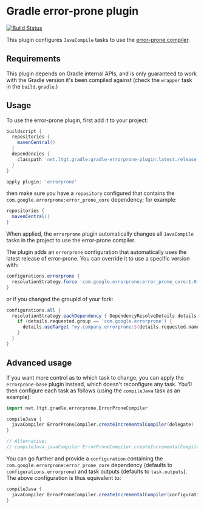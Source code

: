 Gradle error-prone plugin
=========================

[![Build Status](https://travis-ci.org/tbroyer/gradle-errorprone-plugin.png?branch=master)](https://travis-ci.org/tbroyer/gradle-errorprone-plugin)

This plugin configures `JavaCompile` tasks to use the [error-prone compiler].

[error-prone compiler]: https://code.google.com/p/error-prone/

Requirements
------------

This plugin depends on Gradle internal APIs, and is only guaranteed to work
with the Gradle version it's been compiled against (check the `wrapper` task
in the `build.gradle`.)

Usage
-----

To use the error-prone plugin, first add it to your project:

```groovy
buildscript {
  repositories {
    mavenCentral()
  }
  dependencies {
    classpath 'net.ltgt.gradle:gradle-errorprone-plugin:latest.release'
  }
}

apply plugin: 'errorprone'
```

then make sure you have a `repository` configured that contains the
`com.google.errorprone:error_prone_core` dependency; for example:

```groovy
repositories {
  mavenCentral()
}
```

When applied, the `errorprone` plugin automatically  changes all `JavaCompile` tasks in
the project to use the error-prone compiler.

The plugin adds an `errorprone` configuration that automatically uses the latest
release of error-prone. You can override it to use a specific version with:

```groovy
configurations.errorprone {
  resolutionStrategy.force 'com.google.errorprone:error_prone_core:1.0.8-patched'
}
```

or if you changed the groupId of your fork:

```groovy
configurations.all {
  resolutionStrategy.eachDependency { DependencyResolveDetails details ->
    if (details.requested.group == 'com.google.errorprone') {
      details.useTarget "my.company.errorprone:${details.requested.name}:latest.release"
    }
  }
}
```

Advanced usage
--------------

If you want more control as to which task to change, you can apply the `errorprone-base`
plugin instead, which doesn't reconfigure any task. You'll then configure each task as
follows (using the `compileJava` task as an example):

```groovy
import net.ltgt.gradle.errorprone.ErrorProneCompiler

compileJava {
  javaCompiler ErrorProneCompiler.createIncrementalCompiler(delegate)
}

// Alternative:
// compileJava.javaCompiler ErrorProneCompiler.createIncrementalCompiler(compileJava)
```

You can go further and provide a `configuration` containing the
`com.google.errorprone:error_prone_core` dependency (defaults to 
`configurations.errorprone`) and task outputs (defaults to `task.outputs`). The above
configuration is thus equivalent to:

```groovy
compileJava {
  javaCompiler ErrorProneCompiler.createIncrementalCompiler(configurations.errorprone, outputs)
}
```
